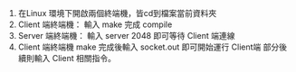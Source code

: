 1. 在Linux 環境下開啟兩個終端機，皆cd到檔案當前資料夾
2. Client 端終端機： 輸入 make 完成 compile
3. Server 端終端機： 輸入 server 2048 即可等待 Client 端連線
4. Client 端終端機 make 完成後輸入 socket.out 即可開始運行 Client端
部分後續則輸入 Client 相關指令。
